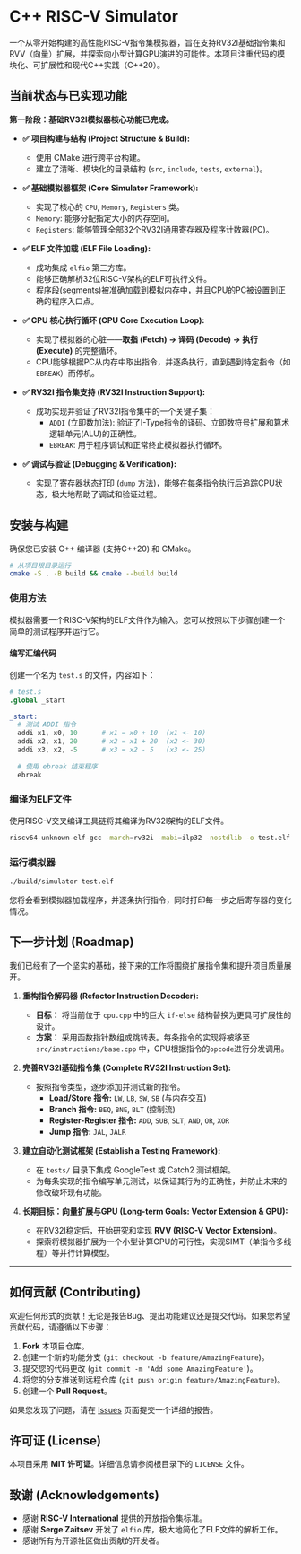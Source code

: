 # C++ RISC-V Simulator

一个从零开始构建的高性能RISC-V指令集模拟器，旨在支持RV32I基础指令集和RVV（向量）扩展，并探索向小型计算GPU演进的可能性。本项目注重代码的模块化、可扩展性和现代C++实践（C++20）。

## 当前状态与已实现功能

**第一阶段：基础RV32I模拟器核心功能已完成。**

*   **✅ 项目构建与结构 (Project Structure & Build):**
    *   使用 CMake 进行跨平台构建。
    *   建立了清晰、模块化的目录结构 (`src`, `include`, `tests`, `external`)。

*   **✅ 基础模拟器框架 (Core Simulator Framework):**
    *   实现了核心的 `CPU`, `Memory`, `Registers` 类。
    *   `Memory`: 能够分配指定大小的内存空间。
    *   `Registers`: 能够管理全部32个RV32I通用寄存器及程序计数器(PC)。

*   **✅ ELF 文件加载 (ELF File Loading):**
    *   成功集成 `elfio` 第三方库。
    *   能够正确解析32位RISC-V架构的ELF可执行文件。
    *   程序段(segments)被准确加载到模拟内存中，并且CPU的PC被设置到正确的程序入口点。

*   **✅ CPU 核心执行循环 (CPU Core Execution Loop):**
    *   实现了模拟器的心脏——**取指 (Fetch) -> 译码 (Decode) -> 执行 (Execute)** 的完整循环。
    *   CPU能够根据PC从内存中取出指令，并逐条执行，直到遇到特定指令（如`EBREAK`）而停机。

*   **✅ RV32I 指令集支持 (RV32I Instruction Support):**
    *   成功实现并验证了RV32I指令集中的一个关键子集：
        *   `ADDI` (立即数加法): 验证了I-Type指令的译码、立即数符号扩展和算术逻辑单元(ALU)的正确性。
        *   `EBREAK`: 用于程序调试和正常终止模拟器执行循环。

*   **✅ 调试与验证 (Debugging & Verification):**
    *   实现了寄存器状态打印 (`dump` 方法)，能够在每条指令执行后追踪CPU状态，极大地帮助了调试和验证过程。

## 安装与构建

确保您已安装 C++ 编译器 (支持C++20) 和 CMake。

```bash
# 从项目根目录运行
cmake -S . -B build && cmake --build build
```
### 使用方法

模拟器需要一个RISC-V架构的ELF文件作为输入。您可以按照以下步骤创建一个简单的测试程序并运行它。

#### 编写汇编代码
创建一个名为 `test.s` 的文件，内容如下：
```s
# test.s
.global _start

_start:
  # 测试 ADDI 指令
  addi x1, x0, 10      # x1 = x0 + 10  (x1 <- 10)
  addi x2, x1, 20      # x2 = x1 + 20  (x2 <- 30)
  addi x3, x2, -5      # x3 = x2 - 5   (x3 <- 25)
  
  # 使用 ebreak 结束程序
  ebreak
```
### 编译为ELF文件
使用RISC-V交叉编译工具链将其编译为RV32I架构的ELF文件。

```bash
riscv64-unknown-elf-gcc -march=rv32i -mabi=ilp32 -nostdlib -o test.elf test.s
```
### 运行模拟器
```bash
./build/simulator test.elf
```
您将会看到模拟器加载程序，并逐条执行指令，同时打印每一步之后寄存器的变化情况。

## 下一步计划 (Roadmap)
我们已经有了一个坚实的基础，接下来的工作将围绕扩展指令集和提升项目质量展开。

1.  **重构指令解码器 (Refactor Instruction Decoder):**
    *   **目标：** 将当前位于 `cpu.cpp` 中的巨大 `if-else` 结构替换为更具可扩展性的设计。
    *   **方案：** 采用函数指针数组或跳转表。每条指令的实现将被移至 `src/instructions/base.cpp` 中，CPU根据指令的`opcode`进行分发调用。

2.  **完善RV32I基础指令集 (Complete RV32I Instruction Set):**
    *   按照指令类型，逐步添加并测试新的指令。
        *   **Load/Store 指令:** `LW`, `LB`, `SW`, `SB` (与内存交互)
        *   **Branch 指令:** `BEQ`, `BNE`, `BLT` (控制流)
        *   **Register-Register 指令:** `ADD`, `SUB`, `SLT`, `AND`, `OR`, `XOR`
        *   **Jump 指令:** `JAL`, `JALR`

3.  **建立自动化测试框架 (Establish a Testing Framework):**
    *   在 `tests/` 目录下集成 GoogleTest 或 Catch2 测试框架。
    *   为每条实现的指令编写单元测试，以保证其行为的正确性，并防止未来的修改破坏现有功能。

4.  **长期目标：向量扩展与GPU (Long-term Goals: Vector Extension & GPU):**
    *   在RV32I稳定后，开始研究和实现 **RVV (RISC-V Vector Extension)**。
    *   探索将模拟器扩展为一个小型计算GPU的可行性，实现SIMT（单指令多线程）等并行计算模型。

---

## 如何贡献 (Contributing)

欢迎任何形式的贡献！无论是报告Bug、提出功能建议还是提交代码。如果您希望贡献代码，请遵循以下步骤：

1.  **Fork** 本项目仓库。
2.  创建一个新的功能分支 (`git checkout -b feature/AmazingFeature`)。
3.  提交您的代码更改 (`git commit -m 'Add some AmazingFeature'`)。
4.  将您的分支推送到远程仓库 (`git push origin feature/AmazingFeature`)。
5.  创建一个 **Pull Request**。

如果您发现了问题，请在 [Issues](https://github.com/Dayuxiaoshui/riscv-cpp-simulator/issues) 页面提交一个详细的报告。

## 许可证 (License)

本项目采用 **MIT 许可证**。详细信息请参阅根目录下的 `LICENSE` 文件。

## 致谢 (Acknowledgements)

*   感谢 **RISC-V International** 提供的开放指令集标准。
*   感谢 **Serge Zaitsev** 开发了 `elfio` 库，极大地简化了ELF文件的解析工作。
*   感谢所有为开源社区做出贡献的开发者。
